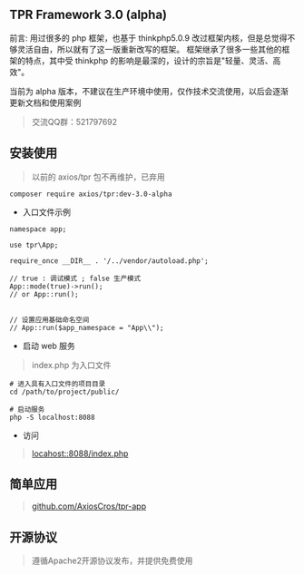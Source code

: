 ## TPR Framework 3.0 (alpha)

前言: 用过很多的 php 框架，也基于 thinkphp5.0.9 改过框架内核，但是总觉得不够灵活自由，所以就有了这一版重新改写的框架。
框架继承了很多一些其他的框架的特点，其中受 thinkphp 的影响是最深的，设计的宗旨是"轻量、灵活、高效"。

当前为 alpha 版本，不建议在生产环境中使用，仅作技术交流使用，以后会逐渐更新文档和使用案例

> 交流QQ群：521797692

## 安装使用

> 以前的 axios/tpr 包不再维护，已弃用

``` shell
composer require axios/tpr:dev-3.0-alpha
```

* 入口文件示例
```
namespace app;

use tpr\App;

require_once __DIR__ . '/../vendor/autoload.php';

// true : 调试模式 ; false 生产模式
App::mode(true)->run();
// or App::run();


// 设置应用基础命名空间
// App::run($app_namespace = "App\\");

```

* 启动 web 服务

> index.php 为入口文件

```shell
# 进入具有入口文件的项目目录
cd /path/to/project/public/

# 启动服务
php -S localhost:8088
```

* 访问
> [locahost::8088/index.php](locahost::8088/index.php])

## 简单应用

> [github.com/AxiosCros/tpr-app](https://github.com/AxiosCros/tpr-app)

## 开源协议
  > 遵循Apache2开源协议发布，并提供免费使用